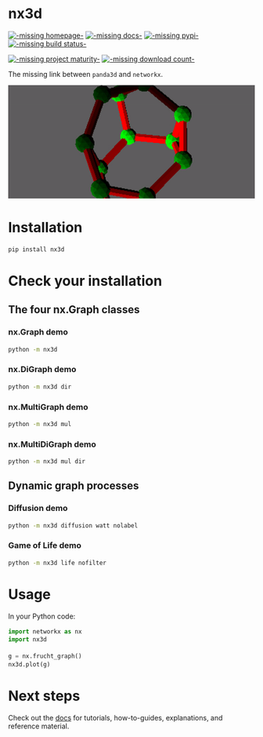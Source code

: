 # nx3d

[![-missing homepage-](https://img.shields.io/badge/home-GitHub-blueviolet)](https://github.com/ekalosak/nx3d)
[![-missing docs-](https://img.shields.io/badge/docs-ReadTheDocs-blue)](https://nx3d.readthedocs.io/en/latest/)
[![-missing pypi-](https://img.shields.io/pypi/v/nx3d)](https://pypi.org/project/nx3d/)
[![-missing build status-](https://img.shields.io/github/workflow/status/ekalosak/nx3d/Build%20nx3d%20and%20publish%20to%20PyPi)](https://github.com/ekalosak/nx3d/actions)

[![-missing project maturity-](https://img.shields.io/badge/status-experimental-green)](https://nx3d.readthedocs.io/en/latest/maturity.html)
[![-missing download count-](https://img.shields.io/pypi/dw/nx3d)](https://pypistats.org/packages/nx3d)

The missing link between `panda3d` and `networkx`.

![-missing gif of frucht graph-](https://raw.githubusercontent.com/ekalosak/nx3d/main/docs/data/frucht_thin.gif)

# Installation
```sh
pip install nx3d
```

# Check your installation

## The four nx.Graph classes

### nx.Graph demo
```sh
python -m nx3d
```

### nx.DiGraph demo
```sh
python -m nx3d dir
```

### nx.MultiGraph demo
```sh
python -m nx3d mul
```

### nx.MultiDiGraph demo
```sh
python -m nx3d mul dir
```

## Dynamic graph processes

### Diffusion demo
```sh
python -m nx3d diffusion watt nolabel
```

### Game of Life demo
```sh
python -m nx3d life nofilter
```

# Usage
In your Python code:
```python
import networkx as nx
import nx3d

g = nx.frucht_graph()
nx3d.plot(g)
```

# Next steps
Check out the [docs](https://nx3d.readthedocs.io/en/latest/) for tutorials, how-to-guides, explanations, and reference
material.
